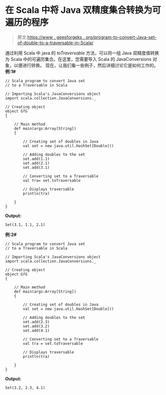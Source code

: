# 在 Scala 中将 Java 双精度集合转换为可遍历的程序

> 原文:[https://www . geesforgeks . org/program-to-convert-Java-set-of-double-to-a-traversable-in-Scala/](https://www.geeksforgeeks.org/program-to-convert-java-set-of-doubles-to-a-traversable-in-scala/)

通过利用 Scala 中 java 的 *toTraversable* 方法，可以将一组 Java 双精度值转换为 Scala 中的可遍历集合。在这里，您需要导入 Scala 的 JavaConversions 对象，以便进行转换。
现在，让我们看一些例子，然后详细讨论它是如何工作的。
**例:1#**

```
// Scala program to convert Java set 
// to a Traversable in Scala

// Importing Scala's JavaConversions object
import scala.collection.JavaConversions._

// Creating object
object GfG
{ 

    // Main method
    def main(args:Array[String])
    {

        // Creating set of doubles in Java
        val set = new java.util.HashSet[Double]()

        // Adding doubles to the set
        set.add(1.1)
        set.add(2.1)
        set.add(3.1)

        // Converting set to a Traversable 
        val tra= set.toTraversable

        // Displays traversable 
        println(tra)

    }
}
```

**Output:**

```
Set(3.1, 1.1, 2.1)

```

**例:2#**

```
// Scala program to convert Java set 
// to a Traversable in Scala

// Importing Scala's JavaConversions object
import scala.collection.JavaConversions._

// Creating object
object GfG
{ 

    // Main method
    def main(args:Array[String])
    {

        // Creating set of doubles in Java
        val set = new java.util.HashSet[Double]()

        // Adding doubles to the set
        set.add(2.3)
        set.add(3.2)
        set.add(4.1)

        // Converting set to a Traversable 
        val tra = set.toTraversable

        // Displays traversable 
        println(tra)

    }
}
```

**Output:**

```
Set(3.2, 2.3, 4.1)

```